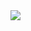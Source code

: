 <img src="https://capsule-render.vercel.app/api?type=waving&color=auto&height=130&section=header&text=Java프로그래밍&fontSize=50&fontAlign=21&fontAlignY=33"  />
